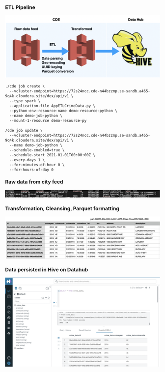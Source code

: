 ### ETL Pipeline
<img src="./images/demo-etl-path.png" alt=""/><br>

```
./cde job create \
  --vcluster-endpoint=https://72s24ncc.cde-n44bzzmp.se-sandb.a465-9q4k.cloudera.site/dex/api/v1 \
  --type spark \
  --application-file AppETLCrimeData.py \
  --python-env-resource-name demo-resource-python \
  --name demo-job-python \
  --mount-1-resource demo-resource-py
  
/cde job update \
  --vcluster-endpoint=https://72s24ncc.cde-n44bzzmp.se-sandb.a465-9q4k.cloudera.site/dex/api/v1 \
  --name demo-job-python \
  --schedule-enabled=true \
  --schedule-start 2021-01-01T00:00:00Z \
  --every-days 1 \
  --for-minutes-of-hour 0 \
  --for-hours-of-day 0
```

### Raw data from city feed
<img src="./images/demo-data-raw.png" alt=""/><br>
### Transformation, Cleansing, Parquet formatting
<img src="./images/demo-data-after-etl.png" alt=""/><br>
### Data persisted in Hive on Datahub
<img src="./images/demo-data-in-hive-hue.png" alt=""/><br>
